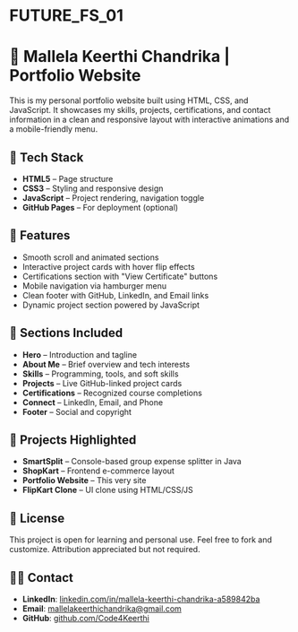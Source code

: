 # FUTURE_FS_01
# 💼 Mallela Keerthi Chandrika | Portfolio Website

This is my personal portfolio website built using HTML, CSS, and JavaScript. It showcases my skills, projects, certifications, and contact information in a clean and responsive layout with interactive animations and a mobile-friendly menu.

## 🧰 Tech Stack
- **HTML5**        – Page structure  
- **CSS3**         – Styling and responsive design  
- **JavaScript**   – Project rendering, navigation toggle  
- **GitHub Pages** – For deployment (optional)
  
## 🚀 Features
- Smooth scroll and animated sections  
- Interactive project cards with hover flip effects  
- Certifications section with "View Certificate" buttons  
- Mobile navigation via hamburger menu  
- Clean footer with GitHub, LinkedIn, and Email links  
- Dynamic project section powered by JavaScript

## 📌 Sections Included
- **Hero**           – Introduction and tagline  
- **About Me**       – Brief overview and tech interests  
- **Skills**         – Programming, tools, and soft skills  
- **Projects**       – Live GitHub-linked project cards  
- **Certifications** – Recognized course completions  
- **Connect**        – LinkedIn, Email, and Phone  
- **Footer**         – Social and copyright

## 📂 Projects Highlighted
- **SmartSplit**        – Console-based group expense splitter in Java  
- **ShopKart**          – Frontend e-commerce layout  
- **Portfolio Website** – This very site  
- **FlipKart Clone**    – UI clone using HTML/CSS/JS

## 📜 License
This project is open for learning and personal use. Feel free to fork and customize. Attribution appreciated but not required.

## 🙋‍♀️ Contact
- **LinkedIn**: [linkedin.com/in/mallela-keerthi-chandrika-a589842ba](https://linkedin.com/in/mallela-keerthi-chandrika-a589842ba)  
- **Email**: [mallelakeerthichandrika@gmail.com](mailto:mallelakeerthichandrika@gmail.com)  
- **GitHub**: [github.com/Code4Keerthi](https://github.com/Code4Keerthi)



